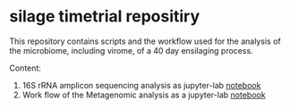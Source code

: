 # silage timetrial repositiry

This repository contains scripts and the workflow used for the analysis of the microbiome, including virome, of a 40 day ensilaging process.

Content:

1. 16S rRNA amplicon sequencing analysis as jupyter-lab [notebook](https://github.com/SebasSaenz/silage_timetrial/blob/main/amplicon_silage_timetrial.ipynb)
2. Work flow of the Metagenomic analysis as a jupyter-lab [notebook](https://github.com/SebasSaenz/silage_timetrial/blob/main/silage_timetrial_wf.ipynb)
